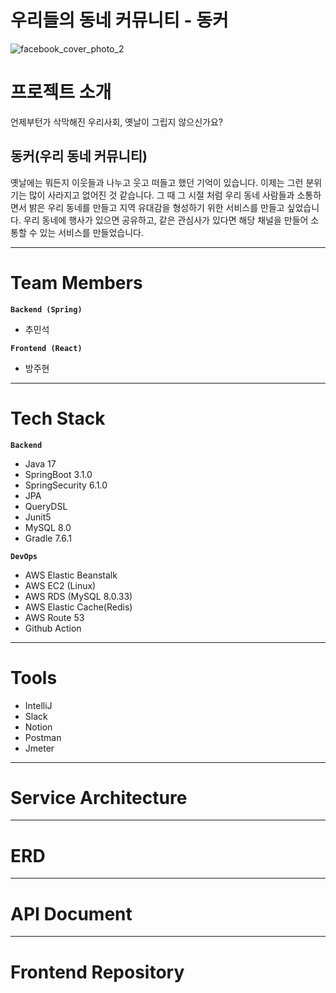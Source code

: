 # 우리들의 동네 커뮤니티 -  동커

![facebook_cover_photo_2](https://github.com/cms02/dongne-be/assets/66512686/97f92cb4-e690-42c1-88d9-795192bf5077)

# 프로젝트 소개

언제부턴가 삭막해진 우리사회, 옛날이 그립지 않으신가요?

## 동커(우리 동네 커뮤니티)

옛날에는 뭐든지 이웃들과 나누고 웃고 떠들고 했던 기억이 있습니다. 이제는 그런 분위기는 많이 사라지고 없어진 것 같습니다. 
그 때 그 시절 처럼 우리 동네 사람들과 소통하면서 밝은 우리 동네를 만들고 지역 유대감을 형성하기 위한 서비스를 만들고 싶었습니다.
우리 동네에 행사가 있으면 공유하고, 같은 관심사가 있다면 해당 채널을 만들어 소통할 수 있는 서비스를 만들었습니다.

---

# Team Members

**`Backend (Spring)`**
- 추민석

**`Frontend (React)`**
- 방주현

---

# Tech Stack
**`Backend`**
- Java 17
- SpringBoot 3.1.0
- SpringSecurity 6.1.0
- JPA
- QueryDSL
- Junit5
- MySQL 8.0
- Gradle 7.6.1

**`DevOps`**
- AWS Elastic Beanstalk
- AWS EC2 (Linux)
- AWS RDS (MySQL 8.0.33)
- AWS Elastic Cache(Redis)
- AWS Route 53
- Github Action

---

# Tools
- IntelliJ
- Slack
- Notion
- Postman
- Jmeter

---

# Service Architecture



---

# ERD

---

# API Document


---

# Frontend Repository












